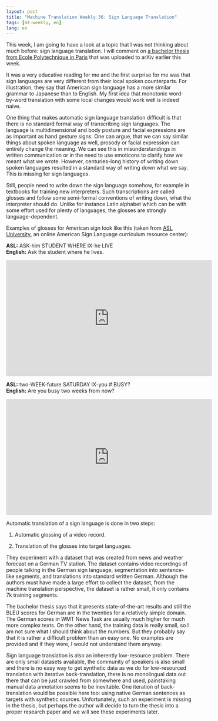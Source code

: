 ```yaml
---
layout: post
title: "Machine Translation Weekly 36: Sign Language Translation"
tags: [mt-weekly, en]
lang: en
---
```


This week, I am going to have a look at a topic that I was not thinking about
much before: sign language translation. I will comment on [a bachelor thesis
from Ecole Polytechnique in Paris](https://arxiv.org/pdf/2004.00588.pdf) that
was uploaded to arXiv earlier this week.

It was a very educative reading for me and the first surprise for me was that
sign languages are very different from their local spoken counterparts. For
illustration, they say that American sign language has a more similar grammar
to Japanese than to English. My first idea that monotonic word-by-word
translation with some local changes would work well is indeed naive.

One thing that makes automatic sign language translation difficult is that
there is no standard formal way of transcribing sign languages. The language is
multidimensional and body posture and facial expressions are as important as
hand gesture signs. One can argue, that we can say similar things about spoken
language as well, prosody or facial expression can entirely change the meaning.
We can see this in misunderstandings in written communication or in the need to
use emoticons to clarify how we meant what we wrote. However, centuries-long
history of writing down spoken languages resulted in a standard way of writing
down what we say. This is missing for sign languages.

Still, people need to write down the sign language somehow, for example in
textbooks for training new interpreters. Such transcriptions are called glosses
and follow some semi-formal conventions of writing down, what the interpreter
should do. Unlike for instance Latin alphabet which can be with some effort
used for plenty of languages, the glosses are strongly language-dependent.

Examples of glosses for American sign look like this (taken from [ASL
University](https://www.lifeprint.com/asl101/topics/gloss.htm), an online
American Sign Language curriculum resource center):

**ASL:** ASK-him STUDENT WHERE IX-he LIVE <br />
**English:** Ask the student where he lives.

<iframe width="560" height="315" src="https://www.youtube.com/embed/rkL2XbD6EyM" frameborder="0" allow="accelerometer; autoplay; encrypted-media; gyroscope; picture-in-picture" allowfullscreen></iframe>

<p></p>


**ASL:**     two-WEEK-future SATURDAY IX-you # BUSY? <br />
**English:** Are you busy two weeks from now?

<iframe width="560" height="315" src="https://www.youtube.com/embed/pV4E42Ynlsc" frameborder="0" allow="accelerometer; autoplay; encrypted-media; gyroscope; picture-in-picture" allowfullscreen></iframe>

<p></p>


Automatic translation of a sign language is done in two steps:

1. Automatic glossing of a video record.

2. Translation of the glosses into target languages.

They experiment with a dataset that was created from news and weather forecast
on a German TV station. The dataset contains video recordings of people talking
in the German sign language, segmentation into sentence-like segments, and
translations into standard written German. Although the authors must have made
a large effort to collect the dataset, from the machine translation
perspective, the dataset is rather small, it only contains 7k training
segments.

The bachelor thesis says that it presents state-of-the-art results and still
the BLEU scores for German are in the twenties for a relatively simple domain.
The German scores in WMT News Task are usually much higher for much more
complex texts. On the other hand, the training data is really small, so I am
not sure what I should think about the numbers. But they probably say that it
is rather a difficult problem than an easy one. No examples are provided and if
they were, I would not understand them anyway.

Sign language translation is also an inherently low-resource problem. There are
only small datasets available, the community of speakers is also small and
there is no easy way to get synthetic data as we do for low-resourced
translation with iterative back-translation, there is no monolingual data out
there that can be just crawled from somewhere and used, painstaking manual data
annotation seems to be inevitable. One iteration of back-translation would be
possible here too: using native German sentences as targets with synthetic
sources. Unfortunately, such an experiment is missing in the thesis, but
perhaps the author will decide to turn the thesis into a proper research paper
and we will see these experiments later.
